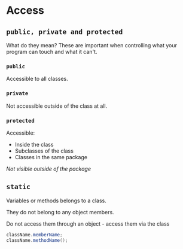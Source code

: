 # Access

## `public, private and protected`
What do they mean?
These are important when controlling what your program can touch and what it can't. 

### `public`
Accessible to all classes.

### `private`
Not accessible outside of the class at all.

### `protected`
Accessible:
- Inside the class
- Subclasses of the class
- Classes in the same package

_Not visible outside of the package_

## `static`

Variables or methods belongs to a class.

They do not belong to any object members.

Do not access them through an object - access them via the class

```java
className.memberName;
className.methodName();
```

